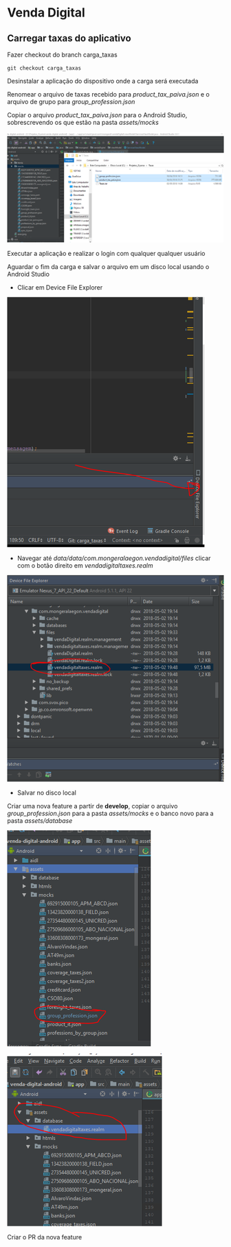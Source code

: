 # Venda Digital

## Carregar taxas do aplicativo

Fazer checkout do branch carga_taxas

```
git checkout carga_taxas
```

Desinstalar a aplicação do dispositivo onde a carga será executada

Renomear o arquivo de taxas recebido para *product\_tax\_paiva.json* e o arquivo de grupo para *group\_profession.json*

Copiar o arquivo *product\_tax\_paiva.json* para o Android Studio, sobrescrevendo os que estão na pasta *assets/mocks*

![](./image1.png?raw=true)

Executar a aplicação e realizar o login com qualquer qualquer usuário

Aguardar o fim da carga e salvar o arquivo em um disco local usando o Android Studio

* Clicar em Device File Explorer

![](./image2.png?raw=true)

* Navegar até *data/data/com.mongeralaegon.vendadigital/files* clicar com o botão direito em *vendadigitaltaxes.realm*

![](./image3.png?raw=true)

* Salvar no disco local

Criar uma nova feature a partir de **develop**, copiar o arquivo *group_profession.json* para a pasta *assets/mocks* e o banco novo para a pasta *assets/database*

![](./image4.png?raw=true)

![](image5.png?raw=true)

Criar o PR da nova feature
